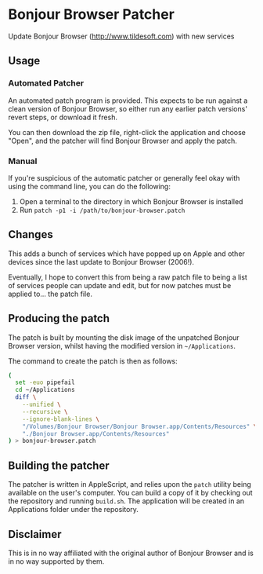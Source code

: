 # Bonjour Browser Patcher

Update Bonjour Browser (http://www.tildesoft.com) with new services

## Usage

### Automated Patcher

An automated patch program is provided. This expects to be run against a clean version of Bonjour Browser, so either run any earlier patch versions' revert steps, or download it fresh.

You can then download the zip file, right-click the application and choose "Open", and the patcher will find Bonjour Browser and apply the patch.

### Manual

If you're suspicious of the automatic patcher or generally feel okay with using the command line, you can do the following:

1. Open a terminal to the directory in which Bonjour Browser is installed
2. Run `patch -p1 -i /path/to/bonjour-browser.patch`

## Changes

This adds a bunch of services which have popped up on Apple and other devices since the last update to Bonjour Browser (2006!).

Eventually, I hope to convert this from being a raw patch file to being a list of services people can update and edit, but for now patches must be applied to... the patch file.

## Producing the patch

The patch is built by mounting the disk image of the unpatched Bonjour Browser version, whilst having the modified version in `~/Applications`.

The command to create the patch is then as follows:

```bash
(
  set -euo pipefail
  cd ~/Applications
  diff \
    --unified \
    --recursive \
    --ignore-blank-lines \
    "/Volumes/Bonjour Browser/Bonjour Browser.app/Contents/Resources" \
    "./Bonjour Browser.app/Contents/Resources"
) > bonjour-browser.patch
```

## Building the patcher

The patcher is written in AppleScript, and relies upon the `patch` utility being available on the user's computer. You can build a copy of it by checking out the repository and running `build.sh`. The application will be created in an Applications folder under the repository.

## Disclaimer

This is in no way affiliated with the original author of Bonjour Browser and is in no way supported by them.
